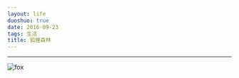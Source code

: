 ```yaml
---
layout: life
duoshuo: true
date: 2016-09-23
tags: 生活
title: 狐狸森林
---
```


******

![fox](/life/2016/2016res/fox.gif)

